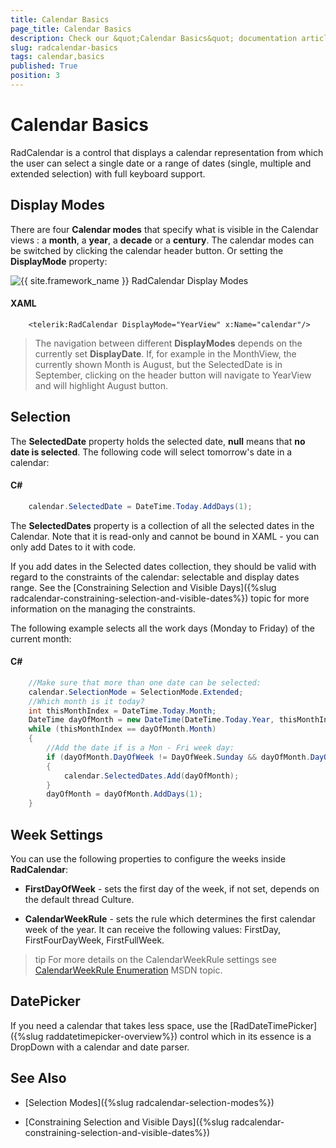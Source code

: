```yaml
---
title: Calendar Basics
page_title: Calendar Basics
description: Check our &quot;Calendar Basics&quot; documentation article for the RadCalendar {{ site.framework_name }} control.
slug: radcalendar-basics
tags: calendar,basics
published: True
position: 3
---
```


# Calendar Basics

RadCalendar is a control that displays a calendar representation from which the user can select a single date or a range of dates (single, multiple and extended selection) with full keyboard support.

## Display Modes

There are four __Calendar modes__ that specify what is visible in the Calendar views : a __month__, a __year__, a __decade__ or a __century__. The calendar modes can be switched by clicking the calendar header button. Or setting the __DisplayMode__ property: 

![{{ site.framework_name }} RadCalendar Display Modes](images/calendar_displayModes.png)

#### __XAML__

```XAML
	<telerik:RadCalendar DisplayMode="YearView" x:Name="calendar"/>
```

>The navigation between different __DisplayModes__ depends on the currently set __DisplayDate__. If, for example in the MonthView, the currently shown Month is August, but the SelectedDate is in September, clicking on the header button will navigate to YearView and will highlight August button.

## Selection

The __SelectedDate__ property holds the selected date, __null__ means that __no date is selected__. The following code will select tomorrow's date in a calendar:

#### __C#__

```C#
	calendar.SelectedDate = DateTime.Today.AddDays(1);
```

The __SelectedDates__ property is a collection of all the selected dates in the Calendar. Note that it is read-only and cannot be bound in XAML - you can only add Dates to it with code.

If you add dates in the Selected dates collection, they should be valid with regard to the constraints of the calendar: selectable and display dates range. See the [Constraining Selection and Visible Days]({%slug radcalendar-constraining-selection-and-visible-dates%}) topic for more information on the managing the constraints.

The following example selects all the work days (Monday to Friday) of the current month:

#### __C#__

```C#
	//Make sure that more than one date can be selected:
	calendar.SelectionMode = SelectionMode.Extended;
	//Which month is it today?
	int thisMonthIndex = DateTime.Today.Month;
	DateTime dayOfMonth = new DateTime(DateTime.Today.Year, thisMonthIndex, 1);
	while (thisMonthIndex == dayOfMonth.Month)
	{
	    //Add the date if is a Mon - Fri week day:
	    if (dayOfMonth.DayOfWeek != DayOfWeek.Sunday && dayOfMonth.DayOfWeek != DayOfWeek.Saturday)
	    {
	        calendar.SelectedDates.Add(dayOfMonth);
	    }
	    dayOfMonth = dayOfMonth.AddDays(1);
	}
```

## Week Settings

You can use the following properties to configure the weeks inside __RadCalendar__:

 * __FirstDayOfWeek__ - sets the first day of the week, if not set, depends on the default thread Culture.
 
 * __CalendarWeekRule__  - sets the rule which determines the first calendar week of the year. It can receive the following values: FirstDay, FirstFourDayWeek, FirstFullWeek.

 >tip For more details on the CalendarWeekRule settings see [CalendarWeekRule Enumeration](https://msdn.microsoft.com/en-us/library/system.globalization.calendarweekrule%28v=vs.110%29.aspx) MSDN topic.

## DatePicker

If you need a calendar that takes less space, use the [RadDateTimePicker]({%slug raddatetimepicker-overview%}) control which in its essence is a DropDown with a calendar and date parser.

## See Also

* [Selection Modes]({%slug radcalendar-selection-modes%})
 
* [Constraining Selection and Visible Days]({%slug radcalendar-constraining-selection-and-visible-dates%})